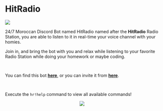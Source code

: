 # HitRadio

<img src="https://cdn.discordapp.com/attachments/947328978857898016/951591067642372176/HitRadioReadMe.gif">

<br>

24/7 Moroccan Discord Bot named HitRadio named after the **HitRadio** Radio Station, you are able to listen to it in real-time your voice channel with your homies.

Join in, and bring the bot with you and relax while listening to your favorite Radio Station while doing your homework or maybe coding.

<br>

You can find this bot <a href="https://top.gg/bot/949629320110944256"><b>here</b></a>, or you can invite it from <a href="https://top.gg/bot/949629320110944256/invite"><b>here</b></a>.

<br>

Execute the `hr!help` command to view all available commands!

<p align="center">
<img src="https://cdn.discordapp.com/attachments/927336267379798037/957795570049773578/Screenshot_2022-03-28_001711.png"/>
</p>

